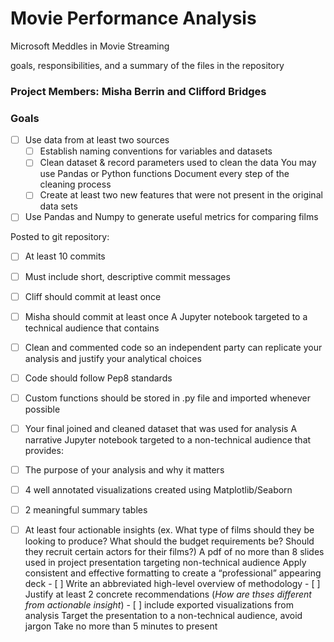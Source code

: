 # Movie Performance Analysis
Microsoft Meddles in Movie Streaming

 goals, responsibilities, and a summary of the files in the repository
 
 ### Project Members: Misha Berrin and Clifford Bridges
 
 ### Goals
- [ ] Use data from at least two sources
    - [ ] Establish naming conventions for variables and datasets
    - [ ] Clean dataset & record parameters used to clean the data
        You may use Pandas or Python functions
        Document every step of the cleaning process
    - [ ] Create at least two new features that were not present in the original data sets

- [ ] Use Pandas and Numpy to generate useful metrics for comparing films

Posted to git repository:
   - [ ] At least 10 commits
   - [ ] Must include short, descriptive commit messages
   - [ ] Cliff should commit at least once
   - [ ] Misha should commit at least once
    A Jupyter notebook targeted to a technical audience that contains
   - [ ] Clean and commented code so an independent party can replicate your analysis and justify your analytical choices
   - [ ] Code should follow Pep8 standards
   - [ ] Custom functions should be stored in .py file and imported whenever possible
   - [ ] Your final joined and cleaned dataset that was used for analysis
    A narrative Jupyter notebook targeted to a non-technical audience that provides:
   - [ ] The purpose of your analysis and why it matters
   - [ ] 4 well annotated visualizations created using Matplotlib/Seaborn
   - [ ] 2 meaningful summary tables
   - [ ] At least four actionable insights (ex. What type of films should they be looking to produce? What should the budget requirements be? Should they recruit certain actors for their films?)
    A pdf of no more than 8 slides used in project presentation targeting non-technical audience
        Apply consistent and effective formatting to create a “professional” appearing deck
    - [ ] Write an abbreviated high-level overview of methodology
    - [ ] Justify at least 2 concrete recommendations (*How are thses different from actionable insight*)
    - [ ] include exported visualizations from analysis
        Target the presentation to a non-technical audience, avoid jargon
        Take no more than 5 minutes to present


